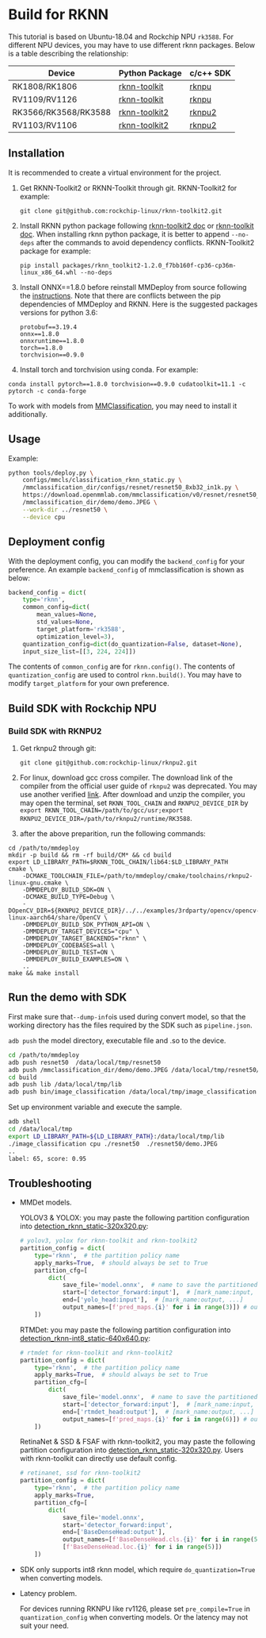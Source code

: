 # Build for RKNN

This tutorial is based on Ubuntu-18.04 and Rockchip NPU `rk3588`. For different NPU devices, you may have to use different rknn packages.
Below is a table describing the relationship:

| Device               | Python Package                                                   | c/c++ SDK                                          |
| -------------------- | ---------------------------------------------------------------- | -------------------------------------------------- |
| RK1808/RK1806        | [rknn-toolkit](https://github.com/rockchip-linux/rknn-toolkit)   | [rknpu](https://github.com/rockchip-linux/rknpu)   |
| RV1109/RV1126        | [rknn-toolkit](https://github.com/rockchip-linux/rknn-toolkit)   | [rknpu](https://github.com/rockchip-linux/rknpu)   |
| RK3566/RK3568/RK3588 | [rknn-toolkit2](https://github.com/rockchip-linux/rknn-toolkit2) | [rknpu2](https://github.com/rockchip-linux/rknpu2) |
| RV1103/RV1106        | [rknn-toolkit2](https://github.com/rockchip-linux/rknn-toolkit2) | [rknpu2](https://github.com/rockchip-linux/rknpu2) |

## Installation

It is recommended to create a virtual environment for the project.

1. Get RKNN-Toolkit2 or RKNN-Toolkit through git. RKNN-Toolkit2 for example:

   ```
   git clone git@github.com:rockchip-linux/rknn-toolkit2.git
   ```

2. Install RKNN python package following [rknn-toolkit2 doc](https://github.com/rockchip-linux/rknn-toolkit2/tree/master/doc) or [rknn-toolkit doc](https://github.com/rockchip-linux/rknn-toolkit/tree/master/doc). When installing rknn python package, it is better to append `--no-deps` after the commands to avoid dependency conflicts. RKNN-Toolkit2 package for example:

   ```
   pip install packages/rknn_toolkit2-1.2.0_f7bb160f-cp36-cp36m-linux_x86_64.whl --no-deps
   ```

3. Install ONNX==1.8.0 before reinstall MMDeploy from source following the [instructions](../01-how-to-build/build_from_source.md). Note that there are conflicts between the pip dependencies of MMDeploy and RKNN. Here is the suggested packages versions for python 3.6:

   ```
   protobuf==3.19.4
   onnx==1.8.0
   onnxruntime==1.8.0
   torch==1.8.0
   torchvision==0.9.0
   ```

4. Install torch and torchvision using conda. For example:

```
conda install pytorch==1.8.0 torchvision==0.9.0 cudatoolkit=11.1 -c pytorch -c conda-forge
```

To work with models from [MMClassification](https://mmclassification.readthedocs.io/en/1.x/get_started.html), you may need to install it additionally.

## Usage

Example:

```bash
python tools/deploy.py \
    configs/mmcls/classification_rknn_static.py \
    /mmclassification_dir/configs/resnet/resnet50_8xb32_in1k.py \
    https://download.openmmlab.com/mmclassification/v0/resnet/resnet50_batch256_imagenet_20200708-cfb998bf.pth \
    /mmclassification_dir/demo/demo.JPEG \
    --work-dir ../resnet50 \
    --device cpu
```

## Deployment config

With the deployment config, you can modify the `backend_config` for your preference. An example `backend_config` of mmclassification is shown as below:

```python
backend_config = dict(
    type='rknn',
    common_config=dict(
        mean_values=None,
        std_values=None,
        target_platform='rk3588',
        optimization_level=3),
    quantization_config=dict(do_quantization=False, dataset=None),
    input_size_list=[[3, 224, 224]])

```

The contents of `common_config` are for `rknn.config()`. The contents of `quantization_config` are used to control `rknn.build()`. You may have to modify `target_platform` for your own preference.

## Build SDK with Rockchip NPU

### Build SDK with RKNPU2

1. Get rknpu2 through git:

   ```
   git clone git@github.com:rockchip-linux/rknpu2.git
   ```

2. For linux, download gcc cross compiler. The download link of the compiler from the official user guide of `rknpu2` was deprecated. You may use another verified [link](https://github.com/Caesar-github/gcc-buildroot-9.3.0-2020.03-x86_64_aarch64-rockchip-linux-gnu). After download and unzip the compiler, you may open the terminal, set `RKNN_TOOL_CHAIN` and `RKNPU2_DEVICE_DIR` by `export RKNN_TOOL_CHAIN=/path/to/gcc/usr;export RKNPU2_DEVICE_DIR=/path/to/rknpu2/runtime/RK3588`.

3. after the above preparition, run the following commands:

```shell
cd /path/to/mmdeploy
mkdir -p build && rm -rf build/CM* && cd build
export LD_LIBRARY_PATH=$RKNN_TOOL_CHAIN/lib64:$LD_LIBRARY_PATH
cmake \
    -DCMAKE_TOOLCHAIN_FILE=/path/to/mmdeploy/cmake/toolchains/rknpu2-linux-gnu.cmake \
    -DMMDEPLOY_BUILD_SDK=ON \
    -DCMAKE_BUILD_TYPE=Debug \
    -DOpenCV_DIR=${RKNPU2_DEVICE_DIR}/../../examples/3rdparty/opencv/opencv-linux-aarch64/share/OpenCV \
    -DMMDEPLOY_BUILD_SDK_PYTHON_API=ON \
    -DMMDEPLOY_TARGET_DEVICES="cpu" \
    -DMMDEPLOY_TARGET_BACKENDS="rknn" \
    -DMMDEPLOY_CODEBASES=all \
    -DMMDEPLOY_BUILD_TEST=ON \
    -DMMDEPLOY_BUILD_EXAMPLES=ON \
    ..
make && make install
```

## Run the demo with SDK

First make sure that`--dump-info`is used during convert model, so that the working directory has the files required by the SDK such as `pipeline.json`.

`adb push` the model directory, executable file and .so to the device.

```bash
cd /path/to/mmdeploy
adb push resnet50  /data/local/tmp/resnet50
adb push /mmclassification_dir/demo/demo.JPEG /data/local/tmp/resnet50/demo.JPEG
cd build
adb push lib /data/local/tmp/lib
adb push bin/image_classification /data/local/tmp/image_classification
```

Set up environment variable and execute the sample.

```bash
adb shell
cd /data/local/tmp
export LD_LIBRARY_PATH=${LD_LIBRARY_PATH}:/data/local/tmp/lib
./image_classification cpu ./resnet50  ./resnet50/demo.JPEG
..
label: 65, score: 0.95
```

## Troubleshooting

- MMDet models.

  YOLOV3 & YOLOX: you may paste the following partition configuration into [detection_rknn_static-320x320.py](https://github.com/open-mmlab/mmdeploy/blob/main/configs/mmdet/detection/detection_rknn-int8_static-320x320.py):

  ```python
  # yolov3, yolox for rknn-toolkit and rknn-toolkit2
  partition_config = dict(
      type='rknn',  # the partition policy name
      apply_marks=True,  # should always be set to True
      partition_cfg=[
          dict(
              save_file='model.onnx',  # name to save the partitioned onnx
              start=['detector_forward:input'],  # [mark_name:input, ...]
              end=['yolo_head:input'],  # [mark_name:output, ...]
              output_names=[f'pred_maps.{i}' for i in range(3)]) # output names
      ])
  ```

  RTMDet: you may paste the following partition configuration into [detection_rknn-int8_static-640x640.py](https://github.com/open-mmlab/mmdeploy/blob/main/configs/mmdet/detection/detection_rknn-int8_static-640x640.py):

  ```python
  # rtmdet for rknn-toolkit and rknn-toolkit2
  partition_config = dict(
      type='rknn',  # the partition policy name
      apply_marks=True,  # should always be set to True
      partition_cfg=[
          dict(
              save_file='model.onnx',  # name to save the partitioned onnx
              start=['detector_forward:input'],  # [mark_name:input, ...]
              end=['rtmdet_head:output'],  # [mark_name:output, ...]
              output_names=[f'pred_maps.{i}' for i in range(6)]) # output names
      ])
  ```

  RetinaNet & SSD & FSAF with rknn-toolkit2, you may paste the following partition configuration into [detection_rknn_static-320x320.py](https://github.com/open-mmlab/mmdeploy/blob/main/configs/mmdet/detection/detection_rknn-int8_static-320x320.py). Users with rknn-toolkit can directly use default config.

  ```python
  # retinanet, ssd for rknn-toolkit2
  partition_config = dict(
      type='rknn',  # the partition policy name
      apply_marks=True,
      partition_cfg=[
          dict(
              save_file='model.onnx',
              start='detector_forward:input',
              end=['BaseDenseHead:output'],
              output_names=[f'BaseDenseHead.cls.{i}' for i in range(5)] +
              [f'BaseDenseHead.loc.{i}' for i in range(5)])
      ])
  ```

- SDK only supports int8 rknn model, which require `do_quantization=True` when converting models.

- Latency problem.

  For devices running RKNPU like rv1126, please set `pre_compile=True` in `quantization_config` when converting models.
  Or the latency may not suit your need.
